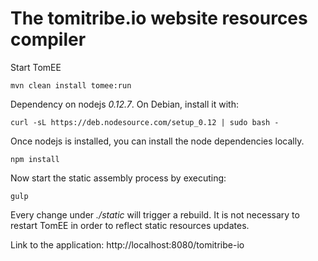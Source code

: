 # The tomitribe.io website resources compiler

Start TomEE

    mvn clean install tomee:run

Dependency on nodejs *0.12.7*. On Debian, install it with:

    curl -sL https://deb.nodesource.com/setup_0.12 | sudo bash -
    
Once nodejs is installed, you can install the node dependencies locally.

    npm install

Now start the static assembly process by executing:
    
    gulp
    
Every change under *./static* will trigger a rebuild. It is not necessary to restart TomEE in order to reflect static 
resources updates.

Link to the application: http://localhost:8080/tomitribe-io